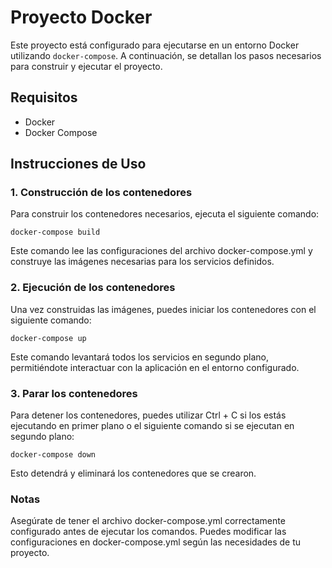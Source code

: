 # Proyecto Docker

Este proyecto está configurado para ejecutarse en un entorno Docker utilizando `docker-compose`. A continuación, se detallan los pasos necesarios para construir y ejecutar el proyecto.

## Requisitos

- Docker
- Docker Compose

## Instrucciones de Uso

### 1. Construcción de los contenedores

Para construir los contenedores necesarios, ejecuta el siguiente comando:

```
docker-compose build
```
Este comando lee las configuraciones del archivo docker-compose.yml y construye las imágenes necesarias para los servicios definidos.

### 2. Ejecución de los contenedores
Una vez construidas las imágenes, puedes iniciar los contenedores con el siguiente comando:

```
docker-compose up
```
Este comando levantará todos los servicios en segundo plano, permitiéndote interactuar con la aplicación en el entorno configurado.

### 3. Parar los contenedores
Para detener los contenedores, puedes utilizar Ctrl + C si los estás ejecutando en primer plano o el siguiente comando si se ejecutan en segundo plano:


```
docker-compose down
```

Esto detendrá y eliminará los contenedores que se crearon.

### Notas
Asegúrate de tener el archivo docker-compose.yml correctamente configurado antes de ejecutar los comandos.
Puedes modificar las configuraciones en docker-compose.yml según las necesidades de tu proyecto.